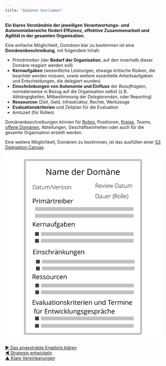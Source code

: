 ```yaml
---
title: "Domänen bestimmen"
---
```



**Ein klares Verständnis der jeweiligen Verantwortungs- und Autonomiebereiche fördert Effizienz, effektive Zusammenarbeit und Agilität in der gesamten Organisation.**

Eine einfache Möglichkeit, <dfn data-info="Domäne: Ein eigener Arbeits-, Einfluss-  und Entscheidungsbereich innerhalb einer Organisation.">Domänen</dfn> klar zu bestimmen ist eine **Domänenbeschreibung**, mit folgendem Inhalt:

- <dfn data-info="Primärtreiber: Der Primärtreiber einer Domäne ist der übergeordnete Treiber, den die Verantwortlichen für diese Domäne beantworten.">Primärtreiber</dfn> (der **Bedarf der Organisation**, auf den innerhalb dieser Domäne reagiert werden soll)
- **Kernaufgaben** (wesentliche Leistungen, etwaige kritische Risiken, die beachtet werden müssen, sowie weitere essentielle Arbeitsaufgaben und Entscheidungen, die delegiert wurden)
- **Einschränkungen von Autonomie und Einfluss** der *Beauftragten*, normalerweise in Bezug auf die Organisation selbst (z.B. Abhängigkeiten, Mitbestimmung der <dfn data-info="Delegierende: Eine Person oder Gruppe, die die Verantwortung für eine Domäne an andere delegiert.">Delegierenden</dfn>, oder Reporting)
- **Ressourcen** (Zeit, Geld, Infrastruktur, Rechte, Werkzeuge
- **Evaluationskriterien** und Zeitplan für die Evaluation
- Amtszeit (für Rollen)

Domänenbeschreibungen können für [Rollen](role.html), Positionen, [Kreise](circle.html), <dfn data-info="Team: Eine Gruppe von Menschen, die zusammenarbeiten, um ein gemeinsames Ziel zu erreichen.">Teams</dfn>, [offene Domänen](open-domain.html), Abteilungen, Geschäftseinheiten oder auch für die gesamte Organisation erstellt werden.

Eine weitere Möglichkeit, Domänen zu bestimmen, ist das ausfüllen einer [S3 Delegation Canvas](http://s3canvas.sociocracy30.org/s3-delegation-canvas.html).

![Eine Vorlage für Domänenbeschreibungen](img/templates/domain-description-template.png)

[&#9654; Das angestrebte Ergebnis klären](clarify-intended-outcome.html)<br/>[&#9664; Strategie entwickeln](develop-strategy.html)<br/>[&#9650; Klare Vereinbarungen](defining-agreements.html)

